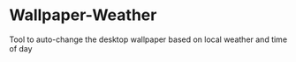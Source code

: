 # Wallpaper-Weather
Tool to auto-change the desktop wallpaper based on local weather and time of day
